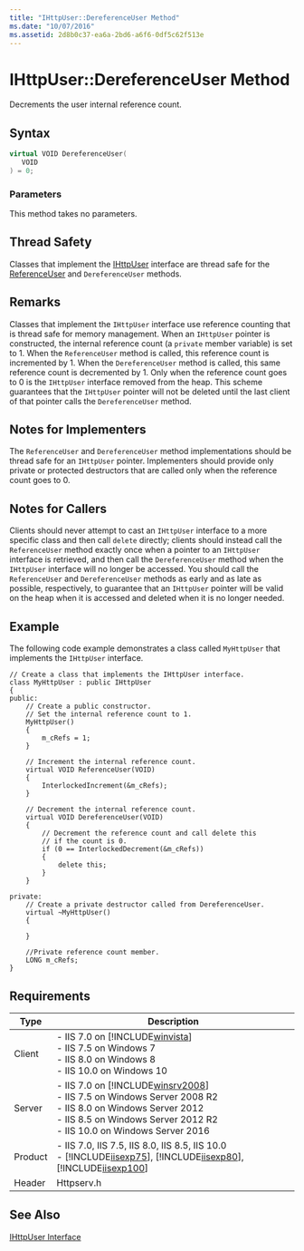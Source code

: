 ```yaml
---
title: "IHttpUser::DereferenceUser Method"
ms.date: "10/07/2016"
ms.assetid: 2d8b0c37-ea6a-2bd6-a6f6-0df5c62f513e
---
```

# IHttpUser::DereferenceUser Method
Decrements the user internal reference count.  
  
## Syntax  
  
```cpp  
virtual VOID DereferenceUser(  
   VOID  
) = 0;  
```  
  
### Parameters  
 This method takes no parameters.  
  
## Thread Safety  
 Classes that implement the [IHttpUser](../../web-development-reference/native-code-api-reference/ihttpuser-interface.md) interface are thread safe for the [ReferenceUser](../../web-development-reference/native-code-api-reference/ihttpuser-referenceuser-method.md) and `DereferenceUser` methods.  
  
## Remarks  
 Classes that implement the `IHttpUser` interface use reference counting that is thread safe for memory management. When an `IHttpUser` pointer is constructed, the internal reference count (a `private` member variable) is set to 1. When the `ReferenceUser` method is called, this reference count is incremented by 1. When the `DereferenceUser` method is called, this same reference count is decremented by 1. Only when the reference count goes to 0 is the `IHttpUser` interface removed from the heap. This scheme guarantees that the `IHttpUser` pointer will not be deleted until the last client of that pointer calls the `DereferenceUser` method.  
  
## Notes for Implementers  
 The `ReferenceUser` and `DereferenceUser` method implementations should be thread safe for an `IHttpUser` pointer. Implementers should provide only private or protected destructors that are called only when the reference count goes to 0.  
  
## Notes for Callers  
 Clients should never attempt to cast an `IHttpUser` interface to a more specific class and then call `delete` directly; clients should instead call the `ReferenceUser` method exactly once when a pointer to an `IHttpUser` interface is retrieved, and then call the `DereferenceUser` method when the `IHttpUser` interface will no longer be accessed. You should call the `ReferenceUser` and `DereferenceUser` methods as early and as late as possible, respectively, to guarantee that an `IHttpUser` pointer will be valid on the heap when it is accessed and deleted when it is no longer needed.  
  
## Example  
 The following code example demonstrates a class called `MyHttpUser` that implements the `IHttpUser` interface.  
  
```  
// Create a class that implements the IHttpUser interface.  
class MyHttpUser : public IHttpUser  
{  
public:  
    // Create a public constructor.  
    // Set the internal reference count to 1.  
    MyHttpUser()  
    {  
        m_cRefs = 1;  
    }  
  
    // Increment the internal reference count.  
    virtual VOID ReferenceUser(VOID)  
    {  
        InterlockedIncrement(&m_cRefs);  
    }  
  
    // Decrement the internal reference count.  
    virtual VOID DereferenceUser(VOID)  
    {  
        // Decrement the reference count and call delete this  
        // if the count is 0.  
        if (0 == InterlockedDecrement(&m_cRefs))  
        {  
            delete this;  
        }  
    }  
  
private:  
    // Create a private destructor called from DereferenceUser.  
    virtual ~MyHttpUser()  
    {  
  
    }  
  
    //Private reference count member.  
    LONG m_cRefs;  
}  
```  
  
## Requirements  
  
|Type|Description|  
|----------|-----------------|  
|Client|-   IIS 7.0 on [!INCLUDE[winvista](../../wmi-provider/includes/winvista-md.md)]<br />-   IIS 7.5 on Windows 7<br />-   IIS 8.0 on Windows 8<br />-   IIS 10.0 on Windows 10|  
|Server|-   IIS 7.0 on [!INCLUDE[winsrv2008](../../wmi-provider/includes/winsrv2008-md.md)]<br />-   IIS 7.5 on Windows Server 2008 R2<br />-   IIS 8.0 on Windows Server 2012<br />-   IIS 8.5 on Windows Server 2012 R2<br />-   IIS 10.0 on Windows Server 2016|  
|Product|-   IIS 7.0, IIS 7.5, IIS 8.0, IIS 8.5, IIS 10.0<br />-   [!INCLUDE[iisexp75](../../web-development-reference/native-code-api-reference/includes/iisexp75-md.md)], [!INCLUDE[iisexp80](../../web-development-reference/native-code-api-reference/includes/iisexp80-md.md)], [!INCLUDE[iisexp100](../../web-development-reference/native-code-api-reference/includes/iisexp100-md.md)]|  
|Header|Httpserv.h|  
  
## See Also  
 [IHttpUser Interface](../../web-development-reference/native-code-api-reference/ihttpuser-interface.md)
